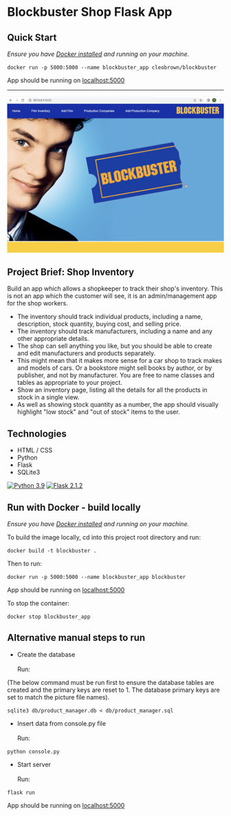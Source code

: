 # Blockbuster Shop Flask App 

## Quick Start

_Ensure you have [Docker installed](https://docs.docker.com/get-docker/) and running on your machine._

```
docker run -p 5000:5000 --name blockbuster_app cleobrown/blockbuster
```
App should be running on [localhost:5000](http://localhost:5000)<br>

---
![Homepage](./python_project_homepage.png)
## Project Brief: Shop Inventory <br>
Build an app which allows a shopkeeper to track their shop's inventory. This is not an app which the customer will see, it is an admin/management app for the shop workers.


- The inventory should track individual products, including a name, description, stock quantity, buying cost, and selling price.
- The inventory should track manufacturers, including a name and any other appropriate details.
- The shop can sell anything you like, but you should be able to create and edit manufacturers and products separately.
- This might mean that it makes more sense for a car shop to track makes and models of cars. Or a bookstore might sell books by author, or by publisher, and not by manufacturer. You are free to name classes and tables as appropriate to your project.
- Show an inventory page, listing all the details for all the products in stock in a single view.
- As well as showing stock quantity as a number, the app should visually highlight "low stock" and "out of stock" items to the user.




## Technologies<br>

- HTML / CSS<br>
- Python<br>
- Flask<br>
- SQLite3<br>

[![Python 3.9](https://img.shields.io/badge/python-3.9-blue.svg)](https://www.python.org/downloads/release/python-390/)
[![Flask 2.1.2](https://img.shields.io/badge/flask-2.1.2-green.svg)](https://pypi.org/project/Flask/2.1.2/)

## Run with Docker - build locally

_Ensure you have [Docker installed](https://docs.docker.com/get-docker/) and running on your machine._

To build the image locally, cd into this project root directory and run:

```
docker build -t blockbuster .
```

Then to run:

```
docker run -p 5000:5000 --name blockbuster_app blockbuster
```

App should be running on [localhost:5000](http://localhost:5000)<br>

To stop the container:

```
docker stop blockbuster_app
```

## Alternative manual steps to run
- Create the database<br>
<br>Run:

(The below command must be run first to ensure the database tables are created and the primary keys are reset to 1. The database primary keys are set to match the picture file names).
```
sqlite3 db/product_manager.db < db/product_manager.sql
```

- Insert data from console.py file<br>
<br>Run:
```
python console.py
```

- Start server<br>
<br>Run:
```
flask run
```
  App should be running on [localhost:5000](http://localhost:5000)<br>

